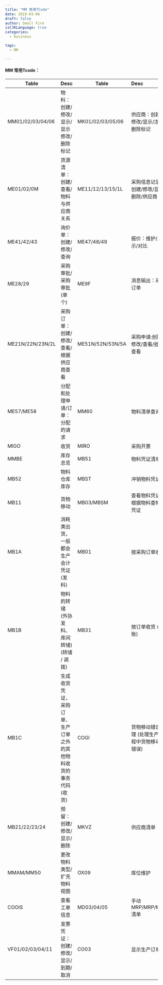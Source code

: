 ```yaml
---
title: "MM 常用TCode"
date: 2019-03-06
draft: false
author: Small Fire
isCJKLanguage: true
categories: 
  - business

tags: 
  - MM

---
```


#### MM 常用Tcode：

| Table            | Desc                                                         | Table            | Desc                                            |
| ---------------- | ------------------------------------------------------------ | ---------------- | :---------------------------------------------- |
| MM01/02/03/04/06 | 物料：创建/修改/显示/显示修改/删除标记                       | MK01/02/03/05/06 | 供应商：创建/修改/显示/冻结/删除标记            |
| ME01/02/0M       | 货源清单：创建/查看/物料与供应商关系                         | ME11/12/13/15/1L | 采购信息记录：创建/修改/显示/删除/供应商        |
| ME41/42/43       | 询价单：创建/修改/查询                                       | ME47/48/49       | 报价：维护/显示/对比                            |
| ME28/29          | 采购审批/采购审批(单个)                                      | ME9F             | 消息输出：采购订单                              |
| ME21N/22N/23N/2L | 采购订单：创建/修改/查看/根据供应商查看                      | ME51N/52N/53N/5A | 采购申请:创建/修改/查看/批量查看                |
| ME57/ME58        | 分配和处理申请/订单：分配的请求                              | MM60             | 物料清单查询                                    |
| MIGO             | 收货                                                         | MIRO             | 采购开票                                        |
| MMBE             | 库存总览                                                     | MB51             | 物料凭证清单                                    |
| MB52             | 物料仓库库存                                                 | MBST             | 冲销物料凭证                                    |
| MB11             | 货物移动                                                     | MB03/MBSM        | 查看物料凭证/根据物料查物料凭证                 |
| MB1A             | 消耗类出货，一般都会生产会计凭证(发料)                       | MB01             | 按采购订单收货                                  |
| MB1B             | 物料的转储 (外协发料、库间转储)(转储 / 调拨)                 | MB31             | 按订单收货 (过账)                               |
| MB1C             | 生成收货凭证，采购订单、生产订单之外的其他物料收货的事务代码 (收货) | COGI             | 货物移动错误处理 (处理生产过程中货物移动的错误) |
| MB21/22/23/24    | 预留：创建/修改/显示/删除                                    | MKVZ             | 供应商清单                                      |
| MMAM/MM50        | 更改物料类型/扩充物料视图                                    | OX09             | 库位维护                                        |
| COOIS            | 查看工单信息                                                 | MD03/04/05       | 手动 MRP/MRP/MRP清单                            |
| VF01/02/03/04/11 | 发票凭证：创建/修改/显示/到期/取消                           | CO03             | 显示生产订单                                    |